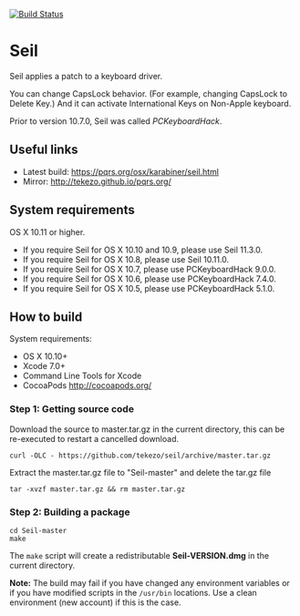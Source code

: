 [![Build Status](https://travis-ci.org/tekezo/Seil.svg?branch=master)](https://travis-ci.org/tekezo/Seil)

# Seil

Seil applies a patch to a keyboard driver.

You can change CapsLock behavior. (For example, changing CapsLock to Delete Key.)
And it can activate International Keys on Non-Apple keyboard.

Prior to version 10.7.0, Seil was called *PCKeyboardHack*.


## Useful links

* Latest build: https://pqrs.org/osx/karabiner/seil.html
* Mirror: http://tekezo.github.io/pqrs.org/


## System requirements

OS X 10.11 or higher.

* If you require Seil for OS X 10.10 and 10.9, please use Seil 11.3.0.
* If you require Seil for OS X 10.8, please use Seil 10.11.0.
* If you require Seil for OS X 10.7, please use PCKeyboardHack 9.0.0.
* If you require Seil for OS X 10.6, please use PCKeyboardHack 7.4.0.
* If you require Seil for OS X 10.5, please use PCKeyboardHack 5.1.0.


## How to build

System requirements:

* OS X 10.10+
* Xcode 7.0+
* Command Line Tools for Xcode
* CocoaPods http://cocoapods.org/


### Step 1: Getting source code

Download the source to master.tar.gz in the current directory, this can be re-executed to restart a cancelled download.

    curl -OLC - https://github.com/tekezo/seil/archive/master.tar.gz

Extract the master.tar.gz file to "Seil-master" and delete the tar.gz file

    tar -xvzf master.tar.gz && rm master.tar.gz

### Step 2: Building a package

    cd Seil-master
    make

The `make` script will create a redistributable **Seil-VERSION.dmg** in the current directory.


**Note:**
The build may fail if you have changed any environment variables or if you have modified scripts in the `/usr/bin` locations. Use a clean environment (new account) if this is the case.
